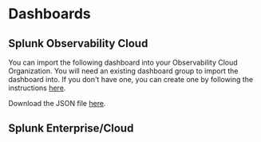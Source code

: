 # Dashboards

## Splunk Observability Cloud

You can import the following dashboard into your Observability Cloud Organization. You will need an existing dashboard group to import the dashboard into. If you don't have one, you can create one by following the instructions [here](https://docs.splunk.com/observability/en/data-visualization/dashboards/dashboard-group.html#dashboard-group).

Download the JSON file [here](https://github.com/splunk/f1-simulator/blob/main/observability/dashboard_F1%202024%20-%20Current%20Player.json).

## Splunk Enterprise/Cloud
